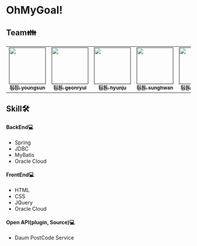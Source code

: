 <h1>OhMyGoal!</h1>
<h2>Team👪</h2>
<table>
  <tbody>
    <tr>
      <td align="center"><a href=""><img src="https://avatars.githubusercontent.com/u/121652746?v=4" width="100px;"/><br />
      <sub><b>팀장: youngsun </b></sub></a><br /></td>
      <td align="center"><a href=""><img src="https://avatars.githubusercontent.com/u/109847507?v=4" width="100px;"/><br />
      <sub><b>팀원: geonryul  </b></sub></a><br /></td>
      <td align="center"><a href=""><img src="https://avatars.githubusercontent.com/u/33363571?v=4" width="100px;"/><br />
      <sub><b>팀원: hyunju </b></sub></a><br /></td>
      <td align="center"><a href=><img src="https://avatars.githubusercontent.com/u/121652054?v=4" width="100px;"/><br />
      <sub><b>팀원: sunghwan </b></sub></a><br /></td>
      <td align="center"><a href=""><img src="https://avatars.githubusercontent.com/u/81378507?v=4" width="100px;"/><br />
      <sub><b>팀원: seojeong  </b></sub></a><br /></td>
  </tbody>
</table>

<h2>Skill🛠</h2>
<h4>BackEnd💻</h4>
<ul>
<li>Spring</li>
<li>JDBC</li>
<li>MyBatis</li>
<li>Oracle Cloud</li>
</ul>

<h4>FrontEnd💻</h4>
<ul>
<li>HTML</li>
<li>CSS</li>
<li>JQuery</li>
<li>Oracle Cloud</li>
</ul>

<h4>Open API(plugin, Source)💻</h4>
<ul>
<li>Daum PostCode Service</li>
</ul>

